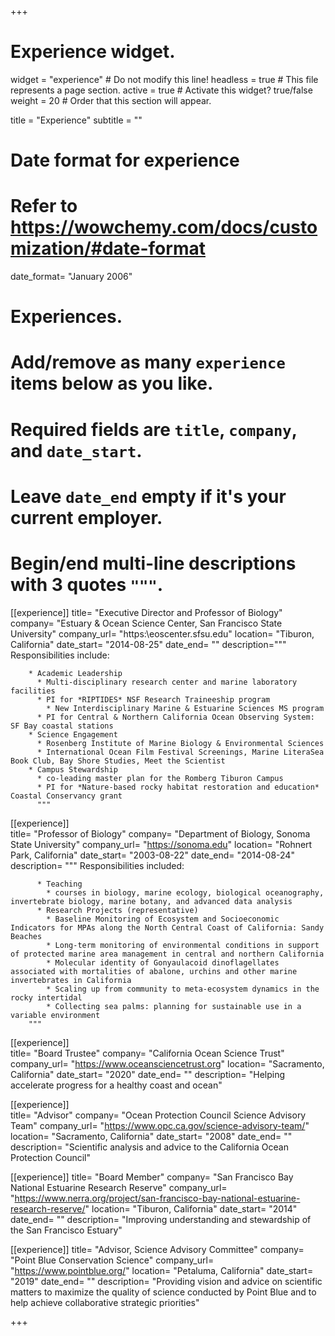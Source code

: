 +++
# Experience widget.
widget = "experience" # Do not modify this line!
headless = true  # This file represents a page section.
active = true # Activate this widget? true/false
weight = 20 # Order that this section will appear.

title = "Experience"
subtitle = ""

# Date format for experience
#   Refer to https://wowchemy.com/docs/customization/#date-format
date_format= "January 2006"

# Experiences.
#   Add/remove as many `experience` items below as you like.
#   Required fields are `title`, `company`, and `date_start`.
#   Leave `date_end` empty if it's your current employer.
#   Begin/end multi-line descriptions with 3 quotes `"""`.
[[experience]]
  title= "Executive Director and Professor of Biology"
  company= "Estuary & Ocean Science Center, San Francisco State University"
  company_url= "https:\\eoscenter.sfsu.edu"
  location= "Tiburon, California"
  date_start= "2014-08-25"
  date_end= ""
  description="""
        Responsibilities include:
        
        * Academic Leadership
          * Multi-disciplinary research center and marine laboratory facilities
          * PI for *RIPTIDES* NSF Research Traineeship program
            * New Interdisciplinary Marine & Estuarine Sciences MS program
          * PI for Central & Northern California Ocean Observing System: SF Bay coastal stations
        * Science Engagement
          * Rosenberg Institute of Marine Biology & Environmental Sciences
          * International Ocean Film Festival Screenings, Marine LiteraSea Book Club, Bay Shore Studies, Meet the Scientist
        * Campus Stewardship
          * co-leading master plan for the Romberg Tiburon Campus
          * PI for *Nature-based rocky habitat restoration and education* Coastal Conservancy grant
          """
 [[experience]]       
  title= "Professor of Biology"
  company= "Department of Biology, Sonoma State University"
  company_url= "https://sonoma.edu"
  location= "Rohnert Park, California"
  date_start= "2003-08-22"
  date_end= "2014-08-24"
  description= """
        Responsibilities included:
          
          * Teaching
            * courses in biology, marine ecology, biological oceanography, invertebrate biology, marine botany, and advanced data analysis
          * Research Projects (representative)
            * Baseline Monitoring of Ecosystem and Socioeconomic Indicators for MPAs along the North Central Coast of California: Sandy Beaches
            * Long-term monitoring of environmental conditions in support of protected marine area management in central and northern California
            * Molecular identity of Gonyaulacoid dinoflagellates associated with mortalities of abalone, urchins and other marine invertebrates in California 
            * Scaling up from community to meta-ecosystem dynamics in the rocky intertidal  
            * Collecting sea palms: planning for sustainable use in a variable environment
        """
 [[experience]]  
  title= "Board Trustee"
  company= "California Ocean Science Trust"
  company_url= "https://www.oceansciencetrust.org"
  location= "Sacramento, California"
  date_start= "2020"
  date_end= ""
  description= "Helping accelerate progress for a healthy coast and ocean"

 [[experience]]    
  title= "Advisor"
  company= "Ocean Protection Council Science Advisory Team"
  company_url= "https://www.opc.ca.gov/science-advisory-team/"
  location= "Sacramento, California"
  date_start= "2008"
  date_end= ""
  description= "Scientific analysis and advice to the California Ocean Protection Council" 

 [[experience]] 
  title= "Board Member"
  company= "San Francisco Bay National Estuarine Research Reserve"
  company_url= "https://www.nerra.org/project/san-francisco-bay-national-estuarine-research-reserve/"
  location= "Tiburon, California"
  date_start= "2014"
  date_end= ""
  description= "Improving understanding and stewardship of the San Francisco Estuary"
  
 [[experience]] 
  title= "Advisor, Science Advisory Committee"
  company= "Point Blue Conservation Science"
  company_url= "https://www.pointblue.org/"
  location= "Petaluma, California"
  date_start= "2019"
  date_end= ""
  description=  "Providing vision and advice on scientific matters to maximize the quality of science conducted by Point Blue and to help achieve collaborative strategic priorities"

+++
